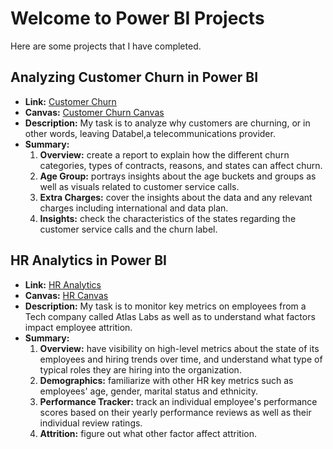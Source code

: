 # Welcome to Power BI Projects
Here are some projects that I have completed.
## Analyzing Customer Churn in Power BI
- __Link:__ <a href="https://app.powerbi.com/links/3CZtvCohIr?ctid=4cd1d5d6-19ec-4524-b21b-ff54b528d1ce&pbi_source=linkShare">Customer Churn</a>
- __Canvas:__ <a href="Analyzing Customer Churn.pdf">Customer Churn Canvas</a>
- __Description:__  My task is to analyze why customers are churning, or in other words, leaving Databel,a telecommunications provider.
- __Summary:__
    1. __Overview:__ create a report to explain how the different churn categories, types of contracts, reasons, and states can affect churn.
    2. __Age Group:__ portrays insights about the age buckets and groups as well as visuals related to customer service calls.
    3. __Extra Charges:__ cover the insights about the data and any relevant charges including international and data plan.
    4. __Insights:__ check the characteristics of the states regarding the customer service calls and the churn label.
## HR Analytics in Power BI
- __Link:__ <a href="https://app.powerbi.com/links/R65dEoAiGM?ctid=4cd1d5d6-19ec-4524-b21b-ff54b528d1ce&pbi_source=linkShare&bookmarkGuid=181f2a4a-2c12-4403-bde6-e8490f84634e">HR Analytics</a>
- __Canvas:__ <a href="HR Analytics pb .pdf">HR Canvas</a>
- __Description:__  My task is to monitor key metrics on employees from a Tech company called Atlas Labs as well as to understand what factors impact employee attrition.
- __Summary:__
    1. __Overview:__ have visibility on high-level metrics about the state of its employees and hiring trends over time, and understand what type of typical roles they are hiring into the organization.   
    2. __Demographics:__ familiarize with other HR key metrics such as employees' age, gender, marital status and ethnicity.
    3. __Performance Tracker:__ track an individual employee's performance scores based on their yearly performance reviews as well as their individual review ratings.
    4. __Attrition:__ figure out what other factor affect attrition. 
